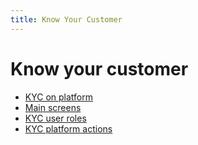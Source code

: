 ```yaml
---
title: Know Your Customer
---
```

# Know your customer

* [KYC on platform](platform.md)
* [Main screens](screens.md)
* [KYC user roles](roles.md)
* [KYC platform actions](actions.md)
